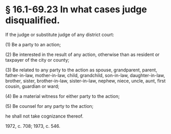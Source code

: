 # § 16.1-69.23 In what cases judge disqualified.

<p>If the judge or substitute judge of any district court:</p><p>(1) Be a party to an action;</p><p>(2) Be interested in the result of any action, otherwise than as resident or taxpayer of the city or county;</p><p>(3) Be related to any party to the action as spouse, grandparent, parent, father-in-law, mother-in-law, child, grandchild, son-in-law, daughter-in-law, brother, sister, brother-in-law, sister-in-law, nephew, niece, uncle, aunt, first cousin, guardian or ward;</p><p>(4) Be a material witness for either party to the action;</p><p>(5) Be counsel for any party to the action;</p><p>he shall not take cognizance thereof.</p><p>1972, c. 708; 1973, c. 546.</p>